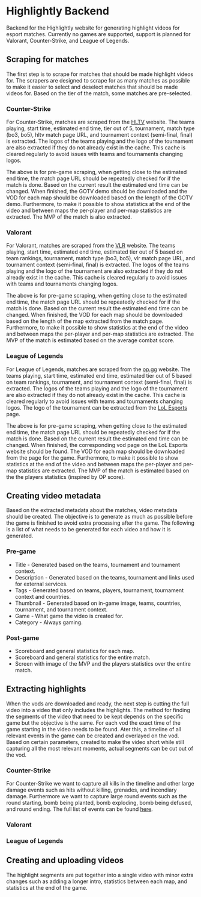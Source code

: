 # Highlightly Backend
Backend for the Highlightly website for generating highlight videos for esport matches. Currently no games are supported, support is planned for Valorant, Counter-Strike, and League of Legends.

## Scraping for matches
The first step is to scrape for matches that should be made highlight videos for. The scrapers are designed to scrape for as many matches as possible to make it easier to select and deselect matches that should be made videos for. Based on the tier of the match, some matches are pre-selected.

### Counter-Strike
For Counter-Strike, matches are scraped from the [HLTV](hltv.org) website. The teams playing, start time, estimated end time, tier out of 5, tournament, match type (bo3, bo5), hltv match page URL, and tournament context (semi-final, final) is extracted. The logos of the teams playing and the logo of the tournament are also extracted if they do not already exist in the cache. This cache is cleared regularly to avoid issues with teams and tournaments changing logos.

The above is for pre-game scraping, when getting close to the estimated end time, the match page URL should be repeatedly checked for if the match is done. Based on the current result the estimated end time can be changed. When finished, the GOTV demo should be downloaded and the VOD for each map should be downloaded based on the length of the GOTV demo. Furthermore, to make it possible to show statistics at the end of the video and between maps the per-player and per-map statistics are extracted. The MVP of the match is also extracted. 

### Valorant
For Valorant, matches are scraped from the [VLR](vlr.gg) website. The teams playing, start time, estimated end time, estimated tier out of 5 based on team rankings, tournament, match type (bo3, bo5), vlr match page URL, and tournament context (semi-final, final) is extracted. The logos of the teams playing and the logo of the tournament are also extracted if they do not already exist in the cache. This cache is cleared regularly to avoid issues with teams and tournaments changing logos.

The above is for pre-game scraping, when getting close to the estimated end time, the match page URL should be repeatedly checked for if the match is done. Based on the current result the estimated end time can be changed. When finished, the VOD for each map should be downloaded based on the length of the map extracted from the match page. Furthermore, to make it possible to show statistics at the end of the video and between maps the per-player and per-map statistics are extracted. The MVP of the match is estimated based on the average combat score. 

### League of Legends
For League of Legends, matches are scraped from the [op.gg](https://esports.op.gg/schedules) website. The teams playing, start time, estimated end time, estimated tier out of 5 based on team rankings, tournament, and tournament context (semi-final, final) is extracted. The logos of the teams playing and the logo of the tournament are also extracted if they do not already exist in the cache. This cache is cleared regularly to avoid issues with teams and tournaments changing logos. The logo of the tournament can be extracted from the [LoL Esports](https://lolesports.com/schedule) page. 

The above is for pre-game scraping, when getting close to the estimated end time, the match page URL should be repeatedly checked for if the match is done. Based on the current result the estimated end time can be changed. When finished, the corresponding vod page on the LoL Esports website should be found. The VOD for each map should be downloaded from the page for the game. Furthermore, to make it possible to show statistics at the end of the video and between maps the per-player and per-map statistics are extracted. The MVP of the match is estimated based on the the players statistics (inspired by OP score). 

## Creating video metadata
Based on the extracted metadata about the matches, video metadata should be created. The objective is to generate as much as possible before the game is finished to avoid extra processing after the game. The following is a list of what needs to be generated for each video and how it is generated.

### Pre-game
* Title - Generated based on the teams, tournament and tournament context.
* Description - Generated based on the teams, tournament and links used for external services.
* Tags - Generated based on teams, players, tournament, tournament context and countries.
* Thumbnail - Generated based on in-game image, teams, countries, tournament, and tournament context.
* Game - What game the video is created for.
* Category - Always gaming.

### Post-game
* Scoreboard and general statistics for each map.
* Scoreboard and general statistics for the entire match.
* Screen with image of the MVP and the players statistics over the entire match.

## Extracting highlights
When the vods are downloaded and ready, the next step is cutting the full video into a video that only includes the highlights. The method for finding the segments of the video that need to be kept depends on the specific game but the objective is the same. For each vod the exact time of the game starting in the video needs to be found. Ater this, a timeline of all relevant events in the game can be created and overlayed on the vod. Based on certain parameters, created to make the video short while still capturing all the most relevant moments, actual segments can be cut out of the vod. 

### Counter-Strike
For Counter-Strike we want to capture all kills in the timeline and other large damage events such as hits without killing, grenades, and incendiary damage. Furthermore we want to capture large round events such as the round starting, bomb being planted, bomb exploding, bomb being defused, and round ending. The full list of events can be found [here](https://wiki.alliedmods.net/Counter-Strike:_Global_Offensive_Events). 

### Valorant

### League of Legends

## Creating and uploading videos
The highlight segments are put together into a single video with minor extra changes such as adding a longer intro, statistics between each map, and statistics at the end of the game.
